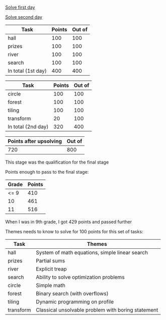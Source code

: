 [Solve first day](https://contest.yandex.ru/roiarchive/contest/2012/enter/)

[Solve second day](https://contest.yandex.ru/roiarchive/contest/2013/enter/)

Task | Points | Out of
--- | --- | ---
hall | 100 | 100
prizes | 100 | 100
river | 100 | 100
search  | 100 | 100
In total (1st day) | 400 | 400

Task | Points | Out of
--- | --- | ---
circle | 100 | 100
forest | 100 | 100
tiling | 100 | 100
transform  | 20 | 100
In total (2nd day) | 320 | 400

Points after upsolving | Out of
--- | ---
720 | 800

This stage was the qualification for the final stage

Points enough to pass to the final stage:

Grade | Points
--- | ---
<= 9 | 410
10 | 461
11 | 516

When I was in 9th grade, I got 429 points and passed further

Themes needs to know to solve for 100 points for this set of tasks:

Task | Themes
--- | ---
hall | System of math equations, simple linear search
prizes | Partial sums
river | Explicit treap
search | Ability to solve optimization problems
circle | Simple math
forest | Binary search (with overflows)
tiling | Dynamic programming on profile
transform  | Classical unsolvable problem with boring statement